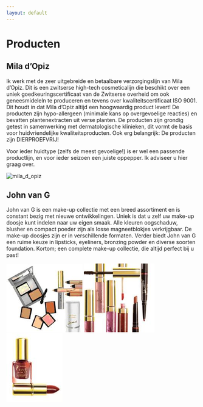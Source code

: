 ```yaml
---
layout: default
---
```


# Producten

## Mila d’Opiz

Ik werk met de zeer uitgebreide en betaalbare verzorgingslijn van Mila d’Opiz. Dit is een zwitserse high-tech cosmeticalijn die beschikt over een uniek goedkeuringscertificaat van de Zwitserse overheid om ook geneesmideleln te produceren en tevens over kwaliteitscertificaat ISO 9001. Dit houdt in dat Mila d’Opiz altijd een hoogwaardig product levert!  De producten zijn hypo-allergeen (minimale kans op overgevoelige reacties) en bevatten plantenextracten uit verse planten. De producten zijn grondig getest in samenwerking met dermatologische klinieken, dit vormt de basis voor huidvriendelijke kwaliteitsproducten. Ook erg belangrijk: De producten zijn DIERPROEFVRIJ!

Voor ieder huidtype (zelfs de meest gevoelige!) is er wel een passende productlijn, en voor ieder seizoen een juiste oppepper. Ik adviseer u hier graag over.  

![mila_d_opiz](/images/gallery/Mila-d’Opiz.jpg "mila_d_opiz")

## John van G

John van G is een make-up collectie met een breed assortiment en is constant bezig met nieuwe ontwikkelingen. Uniek is dat u zelf uw make-up doosje kunt indelen naar uw eigen smaak. Alle kleuren oogschaduw, blusher en compact poeder zijn als losse magneetblokjes verkrijgbaar. De make-up doosjes zijn er in verschillende formaten. Verder biedt John van G een ruime keuze in lipsticks, eyeliners, bronzing powder en diverse soorten foundation. Kortom; een complete make-up collectie, die altijd perfect bij u past!

![john_van_g_poeder](/images/gallery/john_van_g_poeder.jpeg "john_van_g_poeder")
![john_van_g_gloss](/images/gallery/john_van_g_gloss.jpeg "john_van_g_gloss")
![john_van_g_lippenstift](/images/gallery/john_van_g_lippenstift.jpeg "john_van_g_lippenstift")

